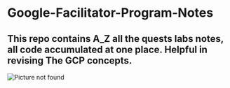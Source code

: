 # Google-Facilitator-Program-Notes
## This repo contains A_Z all the quests labs notes, all code accumulated at one place. Helpful in revising The GCP concepts. 
![Picture not found ](https://th.bing.com/th/id/OIP.z4p5QqlTSBOUI3okkQK7ZwHaHa?w=180&h=180&c=7&r=0&o=5&dpr=1.5&pid=1.7)
